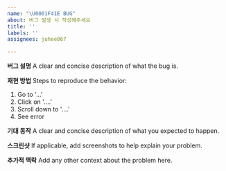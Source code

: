 ```yaml
---
name: "\U0001F41E BUG"
about: 버그 발생 시 작성해주세요
title: ''
labels: ''
assignees: juhee067

---
```


**버그 설명**
A clear and concise description of what the bug is.

**재현 방법**
Steps to reproduce the behavior:
1. Go to '...'
2. Click on '....'
3. Scroll down to '....'
4. See error

**기대 동작**
A clear and concise description of what you expected to happen.

**스크린샷**
If applicable, add screenshots to help explain your problem.


**추가적 맥락**
Add any other context about the problem here.
